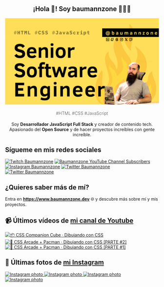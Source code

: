 <p align="center">
   <h2 align="center">¡Hola 👋! Soy baumannzone 👨🏻‍💻</h2>
   <img align="center" src="img/Senior Software Engineer.png" />
   <h4 align="center" style="font-weight: 300; color: #555;">#HTML #CSS #JavaScript</h4>
</p>

<p align="center" style="margin-bottom: 20px">Soy <strong>Desarrollador JavaScript Full Stack</strong> y creador de contenido tech.
<br/>
Apasionado del <strong>Open Source</strong> y de hacer proyectos increíbles con gente increíble.
</p>

## Sígueme en mis redes sociales

[![Twitch Baumannzone](https://img.shields.io/twitch/status/baumannzone?style=social)](https://twitch.tv/baumannzone)
[![Baumannzone YouTube Channel Subscribers](https://img.shields.io/youtube/channel/subscribers/UCTTj5ztXnGeDRPFVsBp7VMA?style=social)](https://youtube.com/rambitojs)
[![Instagram Baumannzone](https://img.shields.io/badge/Baumannzone--_.svg?label=Instagram&style=social&logo=instagram)](https://instagram.com/baumannzone)
[![Twitter Baumannzone](https://img.shields.io/twitter/follow/Baumannzone?label=Twitter&style=social)](https://twitter.com/baumannzone)
[![Twitter Baumannzone](https://img.shields.io/badge/LinkedIn-ffffff?logo=linkedin&logoColor=black)](https://www.linkedin.com/in/baumannzone/)


## ¿Quieres saber más de mí?

Entra en **https://www.baumannzone.dev** 🌐 y descubre más sobre mí y mis proyectos.

## 📹 Últimos vídeos de [mi canal de Youtube](https://youtube.com/rambitojs?sub_confirmation=1)


<a href='https://youtu.be/W6xwoSJahA0' target='_blank'>
  <img width='30%' src='https://img.youtube.com/vi/W6xwoSJahA0/mqdefault.jpg' alt='📦 CSS Companion Cube · Dibujando con CSS' />
</a>
<a href='https://youtu.be/9C3NXVXewH8' target='_blank'>
  <img width='30%' src='https://img.youtube.com/vi/9C3NXVXewH8/mqdefault.jpg' alt='👾 CSS Arcade + Pacman · Dibujando con CSS [PARTE #2]' />
</a>
<a href='https://youtu.be/2ahqLdgkSxA' target='_blank'>
  <img width='30%' src='https://img.youtube.com/vi/2ahqLdgkSxA/mqdefault.jpg' alt='👾 CSS Arcade + Pacman · Dibujando con CSS [PARTE #1]' />
</a>

## 📸 Últimas fotos de [mi Instagram](https://instagram.com/baumannzone)


<a href='https://instagram.com/p/DBM6xZZo04v' target='_blank'>
  <img width='20%' src='https://instagram.ffru4-1.fna.fbcdn.net/v/t51.29350-15/463474695_1105913000884920_6645772424736888620_n.jpg?stp=dst-jpg_e15_fr_s1080x1080&_nc_ht=instagram.ffru4-1.fna.fbcdn.net&_nc_cat=100&_nc_ohc=NyEuG1hJnuIQ7kNvgFRAsdt&_nc_gid=e4dfb756bfcc4d0f83ba357eb736c192&edm=APU89FABAAAA&ccb=7-5&oh=00_AYAnYMI97dBjkOzyIX9LRfP-z7LBfgZh3GHB_fakQtOZUg&oe=672E8D9E&_nc_sid=bc0c2c' alt='Instagram photo' />
</a>
<a href='https://instagram.com/p/DA-cUxKga9o' target='_blank'>
  <img width='20%' src='https://instagram.ffru4-1.fna.fbcdn.net/v/t51.29350-15/462724118_1214173046469999_8425480638527805325_n.jpg?stp=dst-jpg_e35_s1080x1080&_nc_ht=instagram.ffru4-1.fna.fbcdn.net&_nc_cat=103&_nc_ohc=N1-KF8Zx1SsQ7kNvgEfiUHF&_nc_gid=e4dfb756bfcc4d0f83ba357eb736c192&edm=APU89FABAAAA&ccb=7-5&oh=00_AYCeHVp-6LMQuLNpDyP6FXWQwvYPReClSIrP6koUWB3AnA&oe=672E7666&_nc_sid=bc0c2c' alt='Instagram photo' />
</a>
<a href='https://instagram.com/p/DAQXnuoodQk' target='_blank'>
  <img width='20%' src='https://instagram.ffru4-1.fna.fbcdn.net/v/t51.29350-15/461062629_426626950000533_9002489415070421136_n.jpg?stp=dst-jpg_e15_fr_s1080x1080&_nc_ht=instagram.ffru4-1.fna.fbcdn.net&_nc_cat=109&_nc_ohc=zWmapyeeLV8Q7kNvgEcIJIo&_nc_gid=e4dfb756bfcc4d0f83ba357eb736c192&edm=APU89FABAAAA&ccb=7-5&oh=00_AYDN1Ppy5o_3WOoPHK7jsjodKoPwFCrf85IqfbbDRk_fEw&oe=672E7F45&_nc_sid=bc0c2c' alt='Instagram photo' />
</a>
<a href='https://instagram.com/p/C_zkCnMNVJ8' target='_blank'>
  <img width='20%' src='https://instagram.ffru4-1.fna.fbcdn.net/v/t51.29350-15/459285584_1457234704829851_6995853833957953455_n.jpg?stp=dst-jpg_e35_s1080x1080&_nc_ht=instagram.ffru4-1.fna.fbcdn.net&_nc_cat=107&_nc_ohc=j0RPgkWqZ20Q7kNvgHoPuN_&_nc_gid=e4dfb756bfcc4d0f83ba357eb736c192&edm=APU89FABAAAA&ccb=7-5&oh=00_AYAj0rChQKHcJjzjzr6DaqVilkXdiW1u_X6EJD0HjGPNBQ&oe=672E83E1&_nc_sid=bc0c2c' alt='Instagram photo' />
</a>
